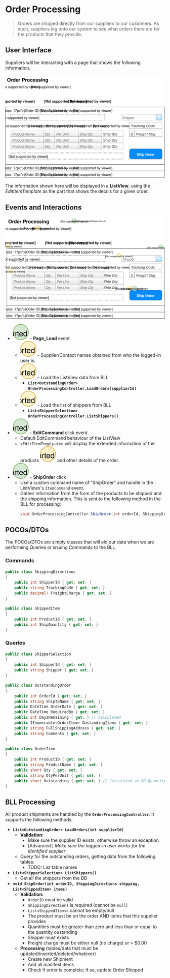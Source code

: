 # Order Processing

> Orders are shipped directly from our suppliers to our customers. As such, suppliers log onto our system to see what orders there are for the products that they provide.

## User Interface

Suppliers will be interacting with a page that shows the following information.

![Mockup](./Shipping-Orders.svg)

The information shown here will be displayed in a **ListView**, using the *EditItemTemplate* as the part that shows the details for a given order.

## Events and Interactions

![Plan](Shipping-Orders-Plan.svg)

- ![](1.svg) - **Page_Load** event
  - ![](A.svg) - Supplier/Contact names obtained from who the logged-in user is.
  - ![](B.svg) - Load the ListView data from BLL
    - **`List<OutstandingOrder> OrderProcessingController.LoadOrders(supplierId)`**
  - ![](C.svg) - Load the list of shippers from BLL
    - **`List<ShipperSelection> OrderProcessingController.ListShippers()`**
- ![](2.svg) - **EditCommand** click event
  - Default EditCommand behaviour of the ListView
  - `<EditItemTemplpate>` will display the extended information of the products ![](D.svg) and other details of the order.
- ![](3.svg) - **ShipOrder** click
  - Use a custom command name of "ShipOrder" and handle in the ListViews's `ItemCommand` event.
  - Gather information from the form of the products to be shipped and the shipping information. This is sent to the following method in the BLL for processing:
    ```csharp
    void OrderProcessingController.ShipOrder(int orderId, ShippingDirections shipping, List<ShippedItem> items)
    ```

## POCOs/DTOs

The POCOs/DTOs are simply classes that will old our data when we are performing Queries or issuing Commands to the BLL.

### Commands

```csharp
public class ShippingDirections
{
    public int ShipperId { get; set; }
    public string TrackingCode { get; set; }
    public decimal? FreightCharge { get; set; }
}
```

```csharp
public class ShippedItem
{
    public int ProductId { get; set; }
    public int ShipQuantity { get; set; }
}
```

### Queries

```csharp
public class ShipperSelection
{
    public int ShipperId { get; set; }
    public string Shipper { get; set; }
}
```

```csharp
public class OutstandingOrder
{
    public int OrderId { get; set; }
    public string ShipToName { get; set; }
    public DateTime OrderDate { get; set; }
    public DateTime RequiredBy { get; set; }
    public int DaysRemaining { get; } // Calculated
    public IEnumerable<OrderItem> OustandingItems { get; set; }
    public string FullShippingAddress { get; set; }
    public string Comments { get; set; }
}
```

```csharp
public class OrderItem
{
    public int ProductID { get; set; }
    public string ProductName { get; set; }
    public short Qty { get; set; }
    public string QtyPerUnit { get; set; }
    public short Outstanding { get; set; } // Calculated as OD.Quantity - Sum(Shipped qty)
}
```

## BLL Processing

All product shipments are handled by the **`OrderProcessingController`**. It supports the following methods:

- **`List<OutstandingOrder> LoadOrders(int supplierId)`**
  - **Validation:**
    - Make sure the supplier ID exists, otherwise throw an exception
    - [Advanced:] *Make sure the logged-in user works for the identified supplier*
  - Query for the outstanding orders, getting data from the following tables:
    - TODO: List table names
- **`List<ShipperSelection> ListShippers()`**
  - Get all the shippers from the DB
- **`void ShipOrder(int orderID, ShippingDirections shipping, List<ShippedItem> items)`**
  - **Validation:**
    - `OrderID` must be valid
    - `ShippingDirections` is required (cannot be `null`)
    - `List<ShippedItems>` cannot be empty/null
    - The product must be on the order AND items that this supplier provides
    - Quantities must be greater than zero and less than or equal to the quantity oustanding
    - Shipper must exists
    - Freight charge must be either null (no charge) or > $0.00
  - **Processing** (tables/data that must be updated/inserted/deleted/whatever)
    - Create new Shipment
    - Add all manifest items
    - Check if order is complete; if so, update Order.Shipped
